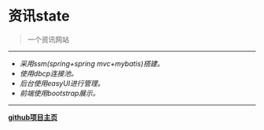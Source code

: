 # 资讯state
> 一个资讯网站
***
* *采用ssm(spring+spring mvc+mybatis)搭建。*
* *使用dbcp连接池。*
* *后台使用easyUI进行管理。*
* *前端使用bootstrap展示。*

***
**[github项目主页](http://crossoverJie.github.io/company_open)**
